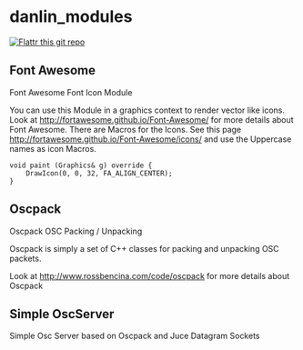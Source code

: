 # danlin_modules

[![Flattr this git repo](http://api.flattr.com/button/flattr-badge-large.png)](https://flattr.com/submit/auto?user_id=danlin&url=https://github.com/danlin/danlin_modules&title=danlin_modules&language=cpp&tags=github&category=software)

## Font Awesome 

Font Awesome Font Icon Module

You can use this Module in a graphics context to render vector like icons. 
Look at http://fortawesome.github.io/Font-Awesome/ for more details about Font Awesome.
There are Macros for the Icons. See this page http://fortawesome.github.io/Font-Awesome/icons/ and use the Uppercase names as icon Macros. 


```
void paint (Graphics& g) override {
	DrawIcon(0, 0, 32, FA_ALIGN_CENTER);
}
```

## Oscpack

Oscpack OSC Packing / Unpacking

Oscpack is simply a set of C++ classes for packing and unpacking OSC packets.

Look at http://www.rossbencina.com/code/oscpack for more details about Oscpack

## Simple OscServer

Simple Osc Server based on Oscpack and Juce Datagram Sockets
